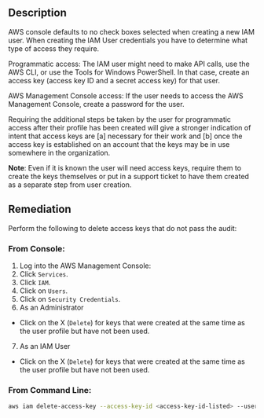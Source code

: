 ## Description

AWS console defaults to no check boxes selected when creating a new IAM user. When creating the IAM User credentials you have to determine what type of access they require.

Programmatic access: The IAM user might need to make API calls, use the AWS CLI, or use the Tools for Windows PowerShell. In that case, create an access key (access key ID and a secret access key) for that user.

AWS Management Console access: If the user needs to access the AWS Management Console, create a password for the user.

Requiring the additional steps be taken by the user for programmatic access after their profile has been created will give a stronger indication of intent that access keys are [a] necessary for their work and [b] once the access key is established on an account that the keys may be in use somewhere in the organization.

**Note**: Even if it is known the user will need access keys, require them to create the keys themselves or put in a support ticket to have them created as a separate step from user creation.

## Remediation

Perform the following to delete access keys that do not pass the audit:

### From Console:

1. Log into the AWS Management Console:
2. Click `Services`.
3. Click `IAM`.
4. Click on `Users`.
5. Click on `Security Credentials`.
6. As an Administrator

- Click on the X (`Delete`) for keys that were created at the same time as the user profile but have not been used.

7. As an IAM User

- Click on the X (`Delete`) for keys that were created at the same time as the user profile but have not been used.

### From Command Line:

```bash
aws iam delete-access-key --access-key-id <access-key-id-listed> --user-name <users-name>
```
